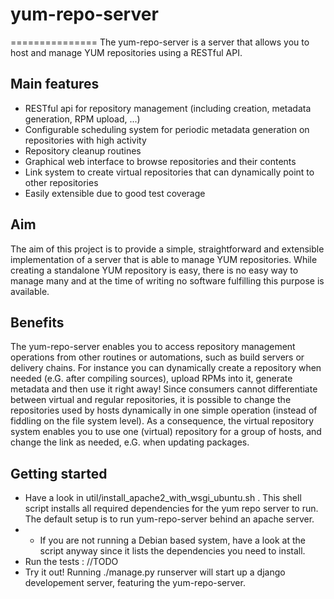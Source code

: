 # yum-repo-server
===============
The yum-repo-server is a server that allows you to host and manage YUM repositories using a RESTful API.

## Main features
* RESTful api for repository management (including creation, metadata generation, RPM upload, ...)
* Configurable scheduling system for periodic metadata generation on repositories with high activity
* Repository cleanup routines
* Graphical web interface to browse repositories and their contents
* Link system to create virtual repositories that can dynamically point to other repositories
* Easily extensible due to good test coverage


## Aim
The aim of this project is to provide a simple, straightforward and extensible implementation of a server that is able to manage YUM repositories. While creating a standalone YUM repository is easy, there is no easy way to manage many and at the time of writing no software fulfilling this purpose is available.

## Benefits
The yum-repo-server enables you to access repository management operations from other routines or automations, such as build servers or delivery chains.
For instance you can dynamically create a repository when needed (e.G. after compiling sources), upload RPMs into it, generate metadata and then use it right away!
Since consumers cannot differentiate between virtual and regular repositories, it is possible to change the repositories used by hosts dynamically in one simple operation (instead of fiddling on the file system level).
As a consequence, the virtual repository system enables you to use one (virtual) repository for a group of hosts, and change the link as needed, e.G. when updating packages.


## Getting started
* Have a look in util/install_apache2_with_wsgi_ubuntu.sh . This shell script installs all required dependencies for the yum repo server to run. The default setup is to run yum-repo-server behind an apache server.
* * If you are not running a Debian based system, have a look at the script anyway since it lists the dependencies you need to install.
* Run the tests : //TODO
* Try it out! Running ./manage.py runserver will start up a django developement server, featuring the yum-repo-server.